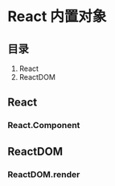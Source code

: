# React 内置对象

## 目录
1. React
2. ReactDOM

## React
### React.Component


## ReactDOM
### ReactDOM.render